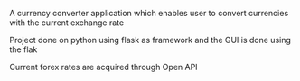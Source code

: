 A currency converter application which enables user to convert currencies with the current exchange rate


Project done on python using flask as framework and the GUI is done using the flak

Current forex rates are acquired through Open API
